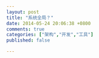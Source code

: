 ```yaml
---
layout: post
title: "系统全局？"
date: 2014-05-24 20:06:38 +0800
comments: true
categories: ["架构","开发","工具"]
published: false

---
```

